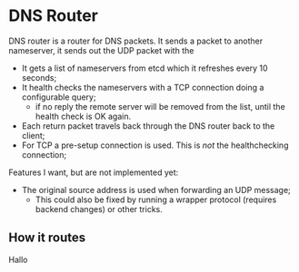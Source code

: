 # DNS Router

DNS router is a router for DNS packets. It sends a packet to another nameserver, it sends out
the UDP packet with the 



* It gets a list of nameservers from etcd which it refreshes every 10 seconds;
* It health checks the nameservers with a TCP connection doing a configurable query;
    * if no reply the remote server will be removed from the list, until the health
        check is OK again.
* Each return packet travels back through the DNS router back to the client;
* For TCP a pre-setup connection is used. This is *not* the healthchecking connection;


Features I want, but are not implemented yet:

* The original source address is used when forwarding an UDP message;
    * This could also be fixed by running a wrapper protocol (requires backend changes) or
        other tricks.


## How it routes

Hallo
